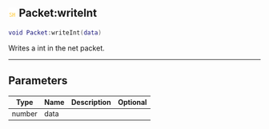 ## ![shared](.gitbook/assets/shared.png) Packet:writeInt


```lua
void Packet:writeInt(data)
```

Writes a int in the net packet.


------
## Parameters

| Type   | Name | Description              | Optional |
| ------ | ---- | ------------------------ | -------: |
| number | data |  |  |


